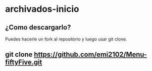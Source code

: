 # archivados-inicio
## ¿Como descargarlo?
Puedes hacerle un fork al repositorio y luego usar git clone.
## git clone https://github.com/emi2102/Menu-fiftyFive.git
